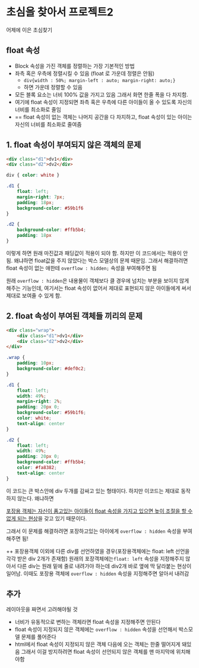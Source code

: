 # 초심을 찾아서 프로젝트2

어제에 이은 초심찾기



## float 속성

- Block 속성을 가진 객체를 정렬하는 가장 기본적인 방법
- 좌측 혹은 우측에 정렬시킬 수 있음 (float 로 가운데 정렬은 안됨)
  - `div{width : 50%; margin-left : auto; margin-right: auto;}`
  - 하면 가운데 정렬할 수 있음
- 모든 블록 요소는 너비 100% 값을 가지고 있음 그래서 화면 한줄 폭을 다 차지함.
- 여기에 float 속성이 지정되면 좌측 혹은 우측에 다른 아이들이 올 수 있도록 자신의 너비를 최소화로 줄임
- == float 속성이 없는 객체는 나머지 공간을 다 차지하고, float 속성이 있는 아이는 자신의 너비를 최소화로 줄여줌



## 1. float 속성이 부여되지 않은 객체의 문제

```Html
<div class="d1">dv1</div>
<div class="d2">dv2</div>
```

```css
div { color: white }

.d1 {
    float: left;
    margin-right: 7px;
    padding: 18px;
    background-color: #59b1f6
}

.d2 {
    background-color: #ffb5b4;
    padding: 18px
}
```



이렇게 하면 원래 마진값과 패딩값이 적용이 되야 함. 하지만 이 코드에서는 적용이 안됨. 왜냐하면 float값을 주지 않았다는 박스 모델상의 문제 때문임. 그래서 해결하려면 float 속성이 없는 애한테 `overflow : hidden;` 속성을 부여해주면 됨



원래 `overflow : hidden`은 내용물이 객체보다 클 경우에 넘치는 부분을 보이지 않게 해주는 기능인데, 여기서는 float 속성이 없어서 제대로 표현되지 않은 아이들에게 써서 제대로 보여줄 수 있게 함.



## 2. float 속성이 부여된 객체들 끼리의 문제

```html
<div class="wrap">
    <div class="d1">dv1</div>
    <div class="d2">dv2</div>
</div>
```

```Css
.wrap {
    padding: 10px;
    background-color: #def0c2;
}

.d1 {
    float: left;
    width: 49%;
    margin-right: 2%;
    padding: 20px 0;
    background-color: #59b1f6;
    color: white;
    text-align: center
}

.d2 {
    float: left;
    width: 49%;
    padding: 20px 0;
    background-color: #ffb5b4;
    color: #fa8382;
    text-align: center
}
```

이 코드는 큰 박스안에 div 두개를 감싸고 있는 형태이다. 하지만 이코드는 제대로 동작하지 않는다. 왜냐하면 

<u>포장용 객체는 자신이 품고있는 아이들이 float 속성을 가지고 있으면 높이 조절을 할 수 없게 되는 현상</u>을 갖고 있기 때문이다.



그래서 이 문제를 해결하려면 포장하고있는 아이에게 `overflow : hidden` 속성을 부여해주면 됨!

++ 포장용객체 이외에 다른 div를 선언하였을 경우(포장용객체에는 float: left 선언을 각각 받은 div 2개가 존재함) 원래의 포장객체에는`float: left` 속성을 지정해주지 않아서 다른 div는 원래 밑에 줄로 내려가야 하는데 div2개 바로 옆에 딱 달라붙는 현상이 일어남. 이때도 포장용 객체에 `overflow : hidden` 속성을 지정해주면 알아서 내려감



## 추가

레이아웃을 짜면서 고려해야될 것

- 너비가 유동적으로 변하는 객체라면 float 속성을 지정해주면 안된다
- float 속성이 지정되지 않은 객체에는 `overflow : hidden` 속성을 선언해서 박스모델 문제를 풀어준다
- html에서 float 속성이 지정되지 않은 객체 다음에 오는 객체는 한줄 떨어지게 돼있음 그래서 이걸 방지하려면 float 속성이 선언되지 않은 객체를 맨 마지막에 위치해야함